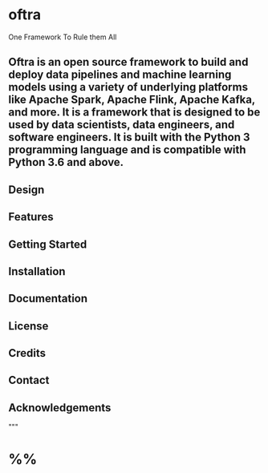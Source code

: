 # oftra
One Framework To Rule them All

## Oftra is an open source framework to build and deploy data pipelines and machine learning models using a variety of underlying platforms like Apache Spark, Apache Flink, Apache Kafka, and more. It is a framework that is designed to be used by data scientists, data engineers, and software engineers. It is built with the Python 3 programming language and is compatible with Python 3.6 and above.

## Design 


## Features

## Getting Started

## Installation

## Documentation

## License

## Credits

## Contact

## Acknowledgements

"""

# %%

